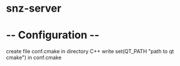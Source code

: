 # snz-server

# -- Configuration -- #
create file conf.cmake in directory C++
write set(QT_PATH "path to qt cmake") in conf.cmake
